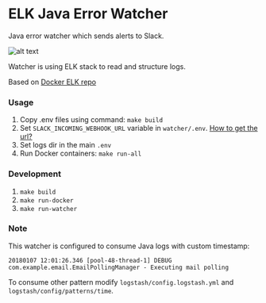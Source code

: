 # ELK Java Error Watcher
Java error watcher which sends alerts to Slack.

![alt text](https://i.imgur.com/3uyGrCd.jpg)

Watcher is using ELK stack to read and structure logs.

Based on [Docker ELK repo](https://github.com/deviantony/docker-elk)

### Usage

1. Copy .env files using command: `make build`
2. Set `SLACK_INCOMING_WEBHOOK_URL` variable in `watcher/.env`. [How to get the url?](https://my.slack.com/services/new/incoming-webhook/)
3. Set logs dir in the main `.env`
4. Run Docker containers: `make run-all`

### Development

1. `make build` 
2. `make run-docker`
3. `make run-watcher`

### Note

This watcher is configured to consume Java logs with custom timestamp:

```
20180107 12:01:26.346 [pool-48-thread-1] DEBUG com.example.email.EmailPollingManager - Executing mail polling
```
To consume other pattern modify `logstash/config.logstash.yml` and `logstash/config/patterns/time`.
